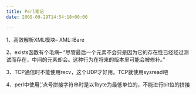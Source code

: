```yaml
---
title: Perl笔记
date: 2009-09-29T14:54:18+00:00

---
```

1、高效解析XML模块&#8211; XML::Bare
  
2、exists函数有个毛病&#8211; &#8220;尽管最后一个元素不会只是因为它的存在性已经经过测试而存在，中间的元素却会。这种行为在将来的版本里可能会被修补。&#8221;
  
3、TCP通信时不能使用recv，这个UDP才好用。TCP就使用sysread吧
  
4、perl中使用&#8217;,&#8217;点号拼接字符串时是以1byte为最低单位的，不能进行bit位的拼接
